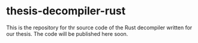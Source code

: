 # thesis-decompiler-rust
This is the repository for thr source code of the Rust decompiler written for our thesis. The code will be published here soon.
